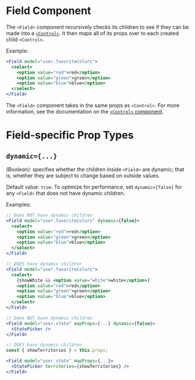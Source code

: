 # Field Component

The `<Field>` component recursively checks its children to see if they can be made into a [`<Control>`](./Control.md). It then maps all of its props over to each created child `<Control>`.

Example:
```jsx
<Field model="user.favoriteColors">
  <select>
    <option value="red">red</option>
    <option value="green">green</option>
    <option value="blue">blue</option>
  </select>
</Field>
```

The `<Field>` component takes in the same props as `<Control>`. For more information, see the documentation on the [`<Control>` component](./Control.md).

# Field-specific Prop Types

## `dynamic={...}`
_(Boolean)_: specifies whether the children inside `<Field>` are dynamic; that is, whether they are subject to change based on outside values.

Default value: `true`. To optimize for performance, set `dynamic={false}` for any `<Field>` that does not have dynamic children.

Examples:
```jsx
// Does NOT have dynamic children
<Field model="user.favoriteColors" dynamic={false}>
  <select>
    <option value="red">red</option>
    <option value="green">green</option>
    <option value="blue">blue</option>
  </select>
</Field>

// DOES have dynamic children
<Field model="user.favoriteColors">
  <select>
    {showWhite && <option value="white">white</option>}
    <option value="red">red</option>
    <option value="green">green</option>
    <option value="blue">blue</option>
  </select>
</Field>

// Does NOT have dynamic children
<Field model="user.state" mapProps={...} dynamic={false}>
  <StatePicker />
</Field>

// DOES have dynamic children
const { showTerritories } = this.props;

<Field model="user.state" mapProps={...}>
  <StatePicker territories={showTerritories} />
</Field>
```
